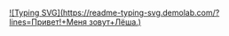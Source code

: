 [![Typing SVG](https://readme-typing-svg.demolab.com/?lines=Привет!+Меня зовут+Лёша.)](https://git.io/typing-svg)
